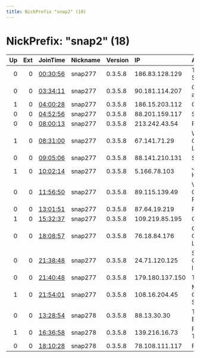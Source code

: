 ```yaml
---
title: NickPrefix "snap2" (18)
---
```


# NickPrefix: "snap2" (18)

|   Up |   Ext | JoinTime                                                                                            | Nickname   | Version   | IP              | AS                                       | CC   |   ORp |   Dirp | OS    | Contact   |   eFamMembers |
|-----:|------:|:----------------------------------------------------------------------------------------------------|:-----------|:----------|:----------------|:-----------------------------------------|:-----|------:|-------:|:------|:----------|--------------:|
|    0 |     0 | [00:30:56](https://metrics.torproject.org/rs.html#details/3323F42CE9FFCE87D7A446F31034213A75502D6E) | snap277    | 0.3.5.8   | 186.83.128.129  | Telmex Colombia S.A.                     | co   | 45479 |      0 | Linux | None      |             1 |
|    0 |     0 | [03:34:11](https://metrics.torproject.org/rs.html#details/058EFCF7D12F768E326D9B39E3711CD84A83E8E4) | snap277    | 0.3.5.8   | 90.181.114.207  | O2 Czech Republic, a.s.                  | cz   | 44473 |      0 | Linux | None      |             1 |
|    1 |     0 | [04:00:28](https://metrics.torproject.org/rs.html#details/CBEF43A8DFFA90DC759CDA33B3F763FC78EDA91F) | snap277    | 0.3.5.8   | 186.15.203.112  | Cable Tica                               | cr   | 33655 |      0 | Linux | None      |             1 |
|    0 |     0 | [04:52:56](https://metrics.torproject.org/rs.html#details/A7E90FE406FA6B35DFC194A9FA4E64696BC0D86D) | snap277    | 0.3.5.8   | 88.201.159.117  | SkyNet Ltd.                              | ru   | 33889 |      0 | Linux | None      |             1 |
|    0 |     0 | [08:00:13](https://metrics.torproject.org/rs.html#details/9A572D98246332AA00ED152B19329AA476AF614F) | snap277    | 0.3.5.8   | 213.242.43.54   | Rostelecom                               | ru   | 40967 |      0 | Linux | None      |             1 |
|    1 |     0 | [08:31:00](https://metrics.torproject.org/rs.html#details/DCE6EEE9E08E603029F070B846AB5B7C071B981E) | snap277    | 0.3.5.8   | 67.141.71.29    | Windstream Communications LLC            | us   | 35403 |      0 | Linux | None      |             1 |
|    0 |     0 | [09:05:06](https://metrics.torproject.org/rs.html#details/7FC6C494F6AE14F928FA5FBA96B474399844A6C6) | snap277    | 0.3.5.8   | 88.141.210.131  | SFR SA                                   | fr   | 45281 |      0 | Linux | None      |             1 |
|    1 |     0 | [10:02:14](https://metrics.torproject.org/rs.html#details/3A1F018FB79BE932231EEADE67D5E716B26B3E9B) | snap277    | 0.3.5.8   | 5.166.78.103    | JSC ER-Telecom Holding                   | ru   | 38179 |      0 | Linux | None      |             1 |
|    0 |     0 | [11:56:50](https://metrics.torproject.org/rs.html#details/CFDC3B8E62203321BACE0E1C4A0BB9CE53AF0FC6) | snap277    | 0.3.5.8   | 89.115.139.49   | Vodafone Portugal - Communicacoes Pessoa | pt   | 40243 |      0 | Linux | None      |             1 |
|    0 |     0 | [13:01:51](https://metrics.torproject.org/rs.html#details/4E91F70B10340D4BE5F71AB5CDE131AC25002BFD) | snap277    | 0.3.5.8   | 87.64.19.219    | Proximus NV                              | be   | 38121 |      0 | Linux | None      |             1 |
|    1 |     0 | [15:32:37](https://metrics.torproject.org/rs.html#details/79AE0115EF5467084D89F94E7E57DDD6D3F7B1BE) | snap277    | 0.3.5.8   | 109.219.85.195  | Orange                                   | fr   | 42893 |      0 | Linux | None      |             1 |
|    0 |     0 | [18:08:57](https://metrics.torproject.org/rs.html#details/D8FF961175AAFEADE95AE74DE457A1AB45B0E5DE) | snap277    | 0.3.5.8   | 76.18.84.176    | Comcast Cable Communications, LLC        | us   | 35601 |      0 | Linux | None      |             1 |
|    0 |     0 | [21:38:48](https://metrics.torproject.org/rs.html#details/3821712E36F0902C85A8A9F525227F824BC27659) | snap277    | 0.3.5.8   | 24.71.120.125   | Shaw Communications Inc.                 | ca   | 34901 |      0 | Linux | None      |             1 |
|    0 |     0 | [21:40:48](https://metrics.torproject.org/rs.html#details/00C9E8D577A949EA63268C6F6C32931B997724E8) | snap277    | 0.3.5.8   | 179.180.137.150 | Telefonica Data S.A.                     | br   | 43529 |      0 | Linux | None      |             1 |
|    1 |     0 | [21:54:01](https://metrics.torproject.org/rs.html#details/D5928C91AFDA4A19EA2186797562EADF22CD6EDB) | snap277    | 0.3.5.8   | 108.16.204.45   | MCI Communications Services, Inc. d/b/a  | us   | 39345 |      0 | Linux | None      |             1 |
|    0 |     0 | [13:28:54](https://metrics.torproject.org/rs.html#details/9E68AAEC8B2E0DEEA558A33EC3ADE7491751D4E8) | snap278    | 0.3.5.8   | 88.13.30.30     | Telefonica De Espana                     | es   | 43277 |      0 | Linux | None      |             1 |
|    1 |     0 | [16:36:58](https://metrics.torproject.org/rs.html#details/970CB4A3928CFCD711905327280235D71B85AF0F) | snap278    | 0.3.5.8   | 139.216.16.73   | Primus Telecommunications                | au   | 34847 |      0 | Linux | None      |             1 |
|    0 |     0 | [18:10:28](https://metrics.torproject.org/rs.html#details/F690A531371F08D33981270452B335142640BD1A) | snap278    | 0.3.5.8   | 78.108.111.117  | FreeTel, s.r.o.                          | cz   | 43921 |      0 | Linux | None      |             1 |
